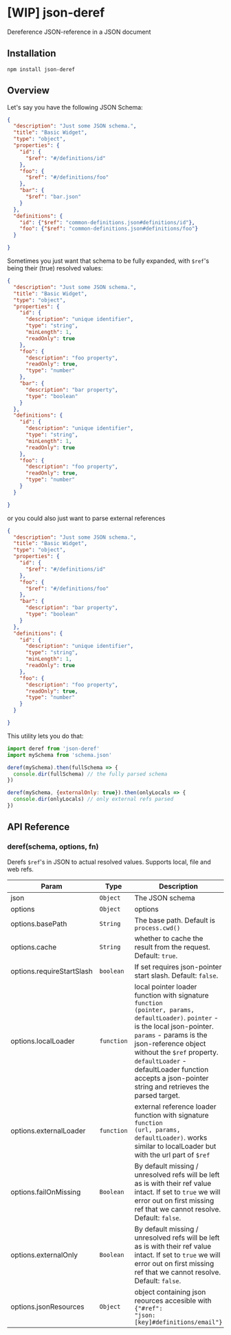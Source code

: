 # [WIP] json-deref

Dereference JSON-reference in a JSON document

## Installation

`npm install json-deref`

## Overview

Let's say you have the following JSON Schema:

```json
{
  "description": "Just some JSON schema.",
  "title": "Basic Widget",
  "type": "object",
  "properties": {
    "id": {
      "$ref": "#/definitions/id"
    },
    "foo": {
      "$ref": "#/definitions/foo"
    },
    "bar": {
      "$ref": "bar.json"
    }
  },
  "definitions": {
    "id": {"$ref": "common-definitions.json#definitions/id"},
    "foo": {"$ref": "common-definitions.json#definitions/foo"}
  }

}
```

Sometimes you just want that schema to be fully expanded, with `$ref`'s being their (true) resolved values:

```json
{
  "description": "Just some JSON schema.",
  "title": "Basic Widget",
  "type": "object",
  "properties": {
    "id": {
      "description": "unique identifier",
      "type": "string",
      "minLength": 1,
      "readOnly": true
    },
    "foo": {
      "description": "foo property",
      "readOnly": true,
      "type": "number"
    },
    "bar": {
      "description": "bar property",
      "type": "boolean"
    }
  },
  "definitions": {
    "id": {
      "description": "unique identifier",
      "type": "string",
      "minLength": 1,
      "readOnly": true
    },
    "foo": {
      "description": "foo property",
      "readOnly": true,
      "type": "number"
    }
  }

}
```

or you could also just want to parse external references

```json
{
  "description": "Just some JSON schema.",
  "title": "Basic Widget",
  "type": "object",
  "properties": {
    "id": {
      "$ref": "#/definitions/id"
    },
    "foo": {
      "$ref": "#/definitions/foo"
    },
    "bar": {
      "description": "bar property",
      "type": "boolean"
    }
  },
  "definitions": {
    "id": {
      "description": "unique identifier",
      "type": "string",
      "minLength": 1,
      "readOnly": true
    },
    "foo": {
      "description": "foo property",
      "readOnly": true,
      "type": "number"
    }
  }

}
```

This utility lets you do that:


```js
import deref from 'json-deref'
import mySchema from 'schema.json'

deref(mySchema).then(fullSchema => {
  console.dir(fullSchema) // the fully parsed schema
})

deref(mySchema, {externalOnly: true}).then(onlyLocals => {
  console.dir(onlyLocals) // only external refs parsed
})

```

## API Reference

### deref(schema, options, fn)

Derefs <code>$ref</code>'s in JSON to actual resolved values. Supports local, file and web refs.


| Param | Type | Description |
| --- | --- | --- |
| json | <code>Object</code> | The JSON schema |
| options | <code>Object</code> | options |
| options.basePath | <code>String</code> | The base path. Default is <code>process.cwd()</code> |
| options.cache | <code>String</code> | whether to cache the result from the request. Default: <code>true</code>. |
| options.requireStartSlash | <code>boolean</code> | If set requires json-pointer start slash. Default: <code>false</code>. |
| options.localLoader | <code>function</code> | local pointer loader function with signature <code>function (pointer, params, defaultLoader)</code>. <code>pointer</code> - is the local json-pointer. <code>params</code> - params is the json-reference object without the <code>$ref</code> property. <code>defaultLoader</code> - defaultLoader function accepts a json-pointer string and retrieves the parsed target.|
| options.externalLoader | <code>function</code> | external reference loader function with signature <code>function (url, params, defaultLoader)</code>. works similar to localLoader but with the url part of <code>$ref</code>|
| options.failOnMissing | <code>Boolean</code> | By default missing / unresolved refs will be left as is with their ref value intact. If set to <code>true</code> we will error out on first missing ref that we cannot resolve. Default: <code>false</code>. |
| options.externalOnly | <code>Boolean</code> | By default missing / unresolved refs will be left as is with their ref value intact. If set to <code>true</code> we will error out on first missing ref that we cannot resolve. Default: <code>false</code>. |
| options.jsonResources | <code>Object</code> | object containing json reources accesible with <code>{"#ref": "json:[key]#definitions/email"}</code> |
